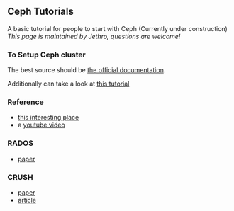 ## Ceph Tutorials
A basic tutorial for people to start with Ceph (Currently under construction)
*This page is maintained by Jethro, questions are welcome!*

### To Setup Ceph cluster
The best source should be [the official documentation](http://docs.ceph.com/docs/master/start/quick-start-preflight/).

Additionally can take a look at [this tutorial](https://www.howtoforge.com/tutorial/how-to-build-a-ceph-cluster-on-centos-7/)

### Reference
 -  [this interesting place](https://www.virtualtothecore.com/en/?s=ceph)
 -  a [youtube video](https://www.youtube.com/watch?v=OyH1C0C4HzM&feature=youtu.be)

### RADOS 
 -  [paper](https://ceph.com/wp-content/uploads/2016/08/weil-rados-pdsw07.pdf)   

### CRUSH
 -  [paper](https://ceph.com/wp-content/uploads/2016/08/weil-crush-sc06.pdf)     
 -  [article](http://www.sebastien-han.fr/blog/2012/12/07/ceph-2-speed-storage-with-crush/)

